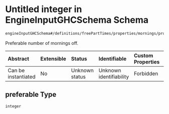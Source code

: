 # Untitled integer in EngineInputGHCSchema Schema

```txt
engineInputGHCSchema#/definitions/freePartTimes/properties/mornings/properties/preferable
```

Preferable number of mornings off.

| Abstract            | Extensible | Status         | Identifiable            | Custom Properties | Additional Properties | Access Restrictions | Defined In                                                        |
| :------------------ | :--------- | :------------- | :---------------------- | :---------------- | :-------------------- | :------------------ | :---------------------------------------------------------------- |
| Can be instantiated | No         | Unknown status | Unknown identifiability | Forbidden         | Allowed               | none                | [ghc.schema.json*](../out/ghc.schema.json "open original schema") |

## preferable Type

`integer`
